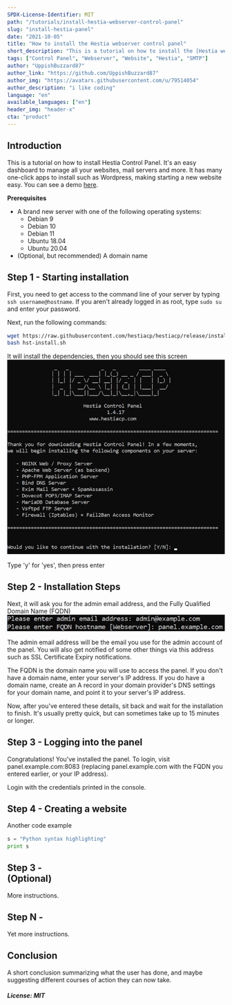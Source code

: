 ```yaml
---
SPDX-License-Identifier: MIT
path: "/tutorials/install-hestia-webserver-control-panel"
slug: "install-hestia-panel"
date: "2021-10-05"
title: "How to install the Hestia webserver control panel"
short_description: "This is a tutorial on how to install the [Hestia webserver control panel](https://hestiacp.com/)."
tags: ["Control Panel", "Webserver", "Website", "Hestia", "SMTP"]
author: "UppishBuzzard87"
author_link: "https://github.com/UppishBuzzard87"
author_img: "https://avatars.githubusercontent.com/u/79514054"
author_description: "i like coding"
language: "en"
available_languages: ["en"]
header_img: "header-x"
cta: "product"
---
```


## Introduction

This is a tutorial on how to install Hestia Control Panel. It's an easy dashboard to manage all your websites, mail servers and more.
It has many one-click apps to install such as Wordpress, making starting a new website easy. You can see a demo [here](https://demo.hestiacp.com:8083/).

**Prerequisites**

* A brand new server with one of the following operating systems:
  * Debian 9
  * Debian 10
  * Debian 11
  * Ubuntu 18.04
  * Ubuntu 20.04
* (Optional, but recommended) A domain name  

<!--Example terminology that you can use in the tutorial:

* Username: `holu` (short for Hetzner OnLine User)
* Hostname: `<your_host>`
* Domain: `<example.com>`
* Subdomain: `<sub.example.com>`
* IP addresses (IPv4 and IPv6):
   * Server: `<10.0.0.1>` and `<2001:db8:1234::1>`
   * Gateway `<192.0.2.254>` and `<2001:db8:1234::ffff>`
   * Client private: `<198.51.100.1>` and `<2001:db8:9abc::1>`
   * Client public: `<203.0.113.1>` and `<2001:db8:5678::1>`-->

## Step 1 - Starting installation

First, you need to get access to the command line of your server by typing `ssh username@hostname`. If you aren't already logged in as root, type `sudo su` and enter your password.

Next, run the following commands:
```bash
wget https://raw.githubusercontent.com/hestiacp/hestiacp/release/install/hst-install.sh
bash hst-install.sh
```
It will install the dependencies, then you should see this screen
![HestiaCP Installer page 1](images/page1.jpg)

Type 'y' for 'yes', then press enter

## Step 2 - Installation Steps

Next, it will ask you for the admin email address, and the Fully Qualified Domain Name (FQDN)
![HestiaCP Installer page 2](images/page2.jpg)

The admin email address will be the email you use for the admin account of the panel. You will also get notified of some other things via this address such as SSL Certificate Expiry notifications.

The FQDN is the domain name you will use to access the panel. If you don't have a domain name, enter your server's IP address. If you do have a domain name, create an A record in your domain provider's DNS settings for your domain name, and point it to your server's IP address.

Now, after you've entered these details, sit back and wait for the installation to finish. It's usually pretty quick, but can sometimes take up to 15 minutes or longer.

## Step 3 - Logging into the panel

Congratulations! You've installed the panel. To login, visit panel.example.com:8083 (replacing panel.example.com with the FQDN you entered earlier, or your IP address).

Login with the credentials printed in the console.

## Step 4 - Creating a website

Another code example

```python
s = "Python syntax highlighting"
print s
```

## Step 3 - <Summary of Step> (Optional)

More instructions.

## Step N - <Summary of Step>

Yet more instructions.

## Conclusion

A short conclusion summarizing what the user has done, and maybe suggesting different courses of action they can now take.

##### License: MIT

<!--

Contributor's Certificate of Origin

By making a contribution to this project, I certify that:

(a) The contribution was created in whole or in part by me and I have
    the right to submit it under the license indicated in the file; or

(b) The contribution is based upon previous work that, to the best of my
    knowledge, is covered under an appropriate license and I have the
    right under that license to submit that work with modifications,
    whether created in whole or in part by me, under the same license
    (unless I am permitted to submit under a different license), as
    indicated in the file; or

(c) The contribution was provided directly to me by some other person
    who certified (a), (b) or (c) and I have not modified it.

(d) I understand and agree that this project and the contribution are
    public and that a record of the contribution (including all personal
    information I submit with it, including my sign-off) is maintained
    indefinitely and may be redistributed consistent with this project
    or the license(s) involved.

Signed-off-by: [submitter's name and email address here]

-->
